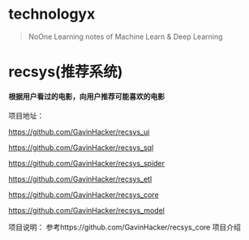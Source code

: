 # technologyx
> NoOne
Learning notes of Machine Learn &amp; Deep Learning 

# recsys(推荐系统)

#### 根据用户看过的电影，向用户推荐可能喜欢的电影

项目地址：

https://github.com/GavinHacker/recsys_ui

https://github.com/GavinHacker/recsys_sql

https://github.com/GavinHacker/recsys_spider

https://github.com/GavinHacker/recsys_etl

https://github.com/GavinHacker/recsys_core

https://github.com/GavinHacker/recsys_model

项目说明：
参考https://github.com/GavinHacker/recsys_core 项目介绍
